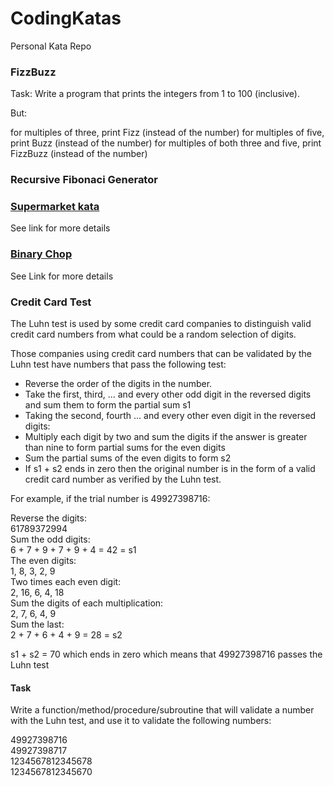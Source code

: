 # CodingKatas

Personal Kata Repo

### FizzBuzz

Task:
Write a program that prints the integers from   1   to   100   (inclusive).

But:

  for multiples of three,   print   Fizz     (instead of the number)
  for multiples of five,   print   Buzz     (instead of the number)
  for multiples of both three and five,   print   FizzBuzz     (instead of the number)




### Recursive Fibonaci Generator


### [Supermarket kata](http://codekata.com/kata/kata01-supermarket-pricing/)   
See link for more details

### [Binary Chop](http://codekata.com/kata/kata02-karate-chop/)

See Link for more details

### Credit Card Test

The Luhn test is used by some credit card companies to distinguish valid credit card numbers from what could be a random selection of digits.

Those companies using credit card numbers that can be validated by the Luhn test have numbers that pass the following test:

* Reverse the order of the digits in the number.
* Take the first, third, ... and every other odd digit in the reversed digits and sum them to form the partial sum s1   
* Taking the second, fourth ... and every other even digit in the reversed digits:
* Multiply each digit by two and sum the digits if the answer is greater than nine to form partial sums for the even digits
* Sum the partial sums of the even digits to form s2
* If s1 + s2 ends in zero then the original number is in the form of a valid credit card number as verified by the Luhn test.

For example, if the trial number is 49927398716:

Reverse the digits:  
  61789372994  
Sum the odd digits:  
  6 + 7 + 9 + 7 + 9 + 4 = 42 = s1  
The even digits:  
    1,  8,  3,  2,  9  
  Two times each even digit:  
    2, 16,  6,  4, 18  
  Sum the digits of each multiplication:  
    2,  7,  6,  4,  9  
  Sum the last:  
    2 + 7 + 6 + 4 + 9 = 28 = s2  

s1 + s2 = 70 which ends in zero which means that 49927398716 passes the Luhn test

#### Task
Write a function/method/procedure/subroutine that will validate a number with the Luhn test, and 
use it to validate the following numbers:

   49927398716  
   49927398717  
   1234567812345678  
   1234567812345670  







